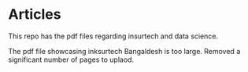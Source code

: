 # Articles
This repo has the pdf files regarding insurtech and data science.

The pdf file showcasing inksurtech Bangaldesh is too large. Removed a significant number of pages to uplaod.    
